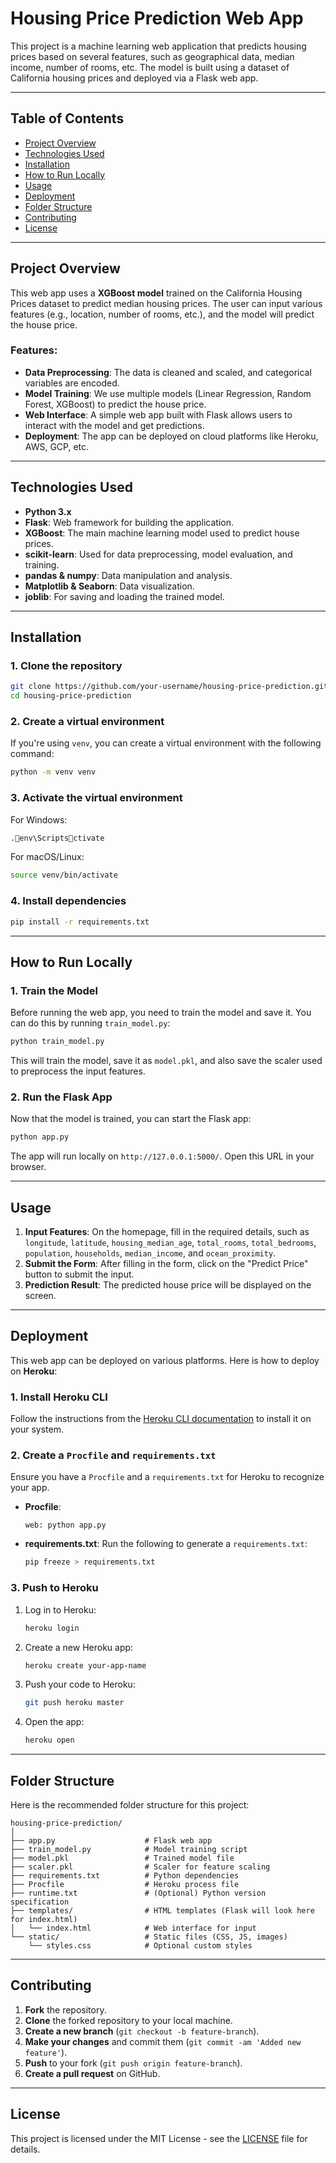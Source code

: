 
# Housing Price Prediction Web App

This project is a machine learning web application that predicts housing prices based on several features, such as geographical data, median income, number of rooms, etc. The model is built using a dataset of California housing prices and deployed via a Flask web app.

---

## Table of Contents 

- [Project Overview](#project-overview)
- [Technologies Used](#technologies-used)
- [Installation](#installation)
- [How to Run Locally](#how-to-run-locally)
- [Usage](#usage)
- [Deployment](#deployment)
- [Folder Structure](#folder-structure)
- [Contributing](#contributing)
- [License](#license)

---

## Project Overview

This web app uses a **XGBoost model** trained on the California Housing Prices dataset to predict median housing prices. The user can input various features (e.g., location, number of rooms, etc.), and the model will predict the house price.

### Features:
- **Data Preprocessing**: The data is cleaned and scaled, and categorical variables are encoded.
- **Model Training**: We use multiple models (Linear Regression, Random Forest, XGBoost) to predict the house price.
- **Web Interface**: A simple web app built with Flask allows users to interact with the model and get predictions.
- **Deployment**: The app can be deployed on cloud platforms like Heroku, AWS, GCP, etc.

---

## Technologies Used

- **Python 3.x**
- **Flask**: Web framework for building the application.
- **XGBoost**: The main machine learning model used to predict house prices.
- **scikit-learn**: Used for data preprocessing, model evaluation, and training.
- **pandas & numpy**: Data manipulation and analysis.
- **Matplotlib & Seaborn**: Data visualization.
- **joblib**: For saving and loading the trained model.

---

## Installation

### 1. Clone the repository

```bash
git clone https://github.com/your-username/housing-price-prediction.git
cd housing-price-prediction
```

### 2. Create a virtual environment

If you're using `venv`, you can create a virtual environment with the following command:

```bash
python -m venv venv
```

### 3. Activate the virtual environment

For Windows:
```bash
.env\Scriptsctivate
```

For macOS/Linux:
```bash
source venv/bin/activate
```

### 4. Install dependencies

```bash
pip install -r requirements.txt
```

---

## How to Run Locally

### 1. Train the Model

Before running the web app, you need to train the model and save it. You can do this by running `train_model.py`:

```bash
python train_model.py
```

This will train the model, save it as `model.pkl`, and also save the scaler used to preprocess the input features.

### 2. Run the Flask App

Now that the model is trained, you can start the Flask app:

```bash
python app.py
```

The app will run locally on `http://127.0.0.1:5000/`. Open this URL in your browser.

---

## Usage

1. **Input Features**: On the homepage, fill in the required details, such as `longitude`, `latitude`, `housing_median_age`, `total_rooms`, `total_bedrooms`, `population`, `households`, `median_income`, and `ocean_proximity`.
2. **Submit the Form**: After filling in the form, click on the "Predict Price" button to submit the input.
3. **Prediction Result**: The predicted house price will be displayed on the screen.

---

## Deployment

This web app can be deployed on various platforms. Here is how to deploy on **Heroku**:

### 1. Install Heroku CLI

Follow the instructions from the [Heroku CLI documentation](https://devcenter.heroku.com/articles/heroku-cli) to install it on your system.

### 2. Create a `Procfile` and `requirements.txt`

Ensure you have a `Procfile` and a `requirements.txt` for Heroku to recognize your app.

- **Procfile**:
    ```
    web: python app.py
    ```

- **requirements.txt**:
    Run the following to generate a `requirements.txt`:
    ```bash
    pip freeze > requirements.txt
    ```

### 3. Push to Heroku

1. Log in to Heroku:
    ```bash
    heroku login
    ```
   
2. Create a new Heroku app:
    ```bash
    heroku create your-app-name
    ```

3. Push your code to Heroku:
    ```bash
    git push heroku master
    ```

4. Open the app:
    ```bash
    heroku open
    ```

---

## Folder Structure

Here is the recommended folder structure for this project:

```
housing-price-prediction/
│
├── app.py                    # Flask web app
├── train_model.py            # Model training script
├── model.pkl                 # Trained model file
├── scaler.pkl                # Scaler for feature scaling
├── requirements.txt          # Python dependencies
├── Procfile                  # Heroku process file
├── runtime.txt               # (Optional) Python version specification
├── templates/                # HTML templates (Flask will look here for index.html)
│   └── index.html            # Web interface for input
└── static/                   # Static files (CSS, JS, images)
    └── styles.css            # Optional custom styles
```

---

## Contributing

1. **Fork** the repository.
2. **Clone** the forked repository to your local machine.
3. **Create a new branch** (`git checkout -b feature-branch`).
4. **Make your changes** and commit them (`git commit -am 'Added new feature'`).
5. **Push** to your fork (`git push origin feature-branch`).
6. **Create a pull request** on GitHub.

---

## License

This project is licensed under the MIT License - see the [LICENSE](LICENSE) file for details.

